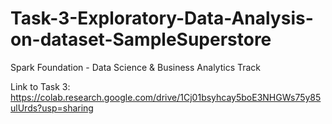 # Task-3-Exploratory-Data-Analysis-on-dataset-SampleSuperstore
Spark Foundation - Data Science &amp; Business Analytics Track

Link to Task 3: https://colab.research.google.com/drive/1Cj01bsyhcay5boE3NHGWs75y85ulUrds?usp=sharing
